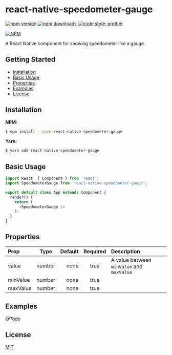 # react-native-speedometer-gauge

[![npm version](https://badge.fury.io/js/react-native-speedometer-gauge.svg)](https://badge.fury.io/js/react-native-speedometer-gauge)
[![npm downloads](https://img.shields.io/npm/dt/react-native-speedometer-gauge.svg)](https://npm-stat.com/charts.html?package=react-native-speedometer-gauge)
[![code style: prettier](https://img.shields.io/badge/code_style-prettier-ff69b4.svg?style=flat-square)](https://github.com/prettier/prettier)

[![NPM](https://nodei.co/npm/react-native-speedometer-gauge.png)](https://npmjs.org/package/react-native-speedometer-gauge)

A React Native component for showing speedometer like a gauge.

## Getting Started

- [Installation](#installation)
- [Basic Usage](#basic-usage)
- [Properties](#properties)
- [Examples](#examples)
- [License](#license)

## Installation

**NPM:**

```bash
$ npm install --save react-native-speedometer-gauge
```

**Yarn:**

```bash
$ yarn add react-native-speedometer-gauge
```

## Basic Usage

```javascript
import React, { Component } from 'react';
import SpeedometerGauge from 'react-native-speedometer-gauge';

export default class App extends Component {
  render() {
    return (
      <SpeedometerGauge />
    );
  }
}
```

## Properties

| Prop | Type | Default | Required | Description |
| :--- | :------: | ---: | :-------: | :---------- |
| value | number | none | true | A value between `minValue` and `maxValue` |
| minValue | number | none | true | |
| maxValue | number | none | true | |

## Examples

_@Todo_

## License

[MIT](LICENSE)
